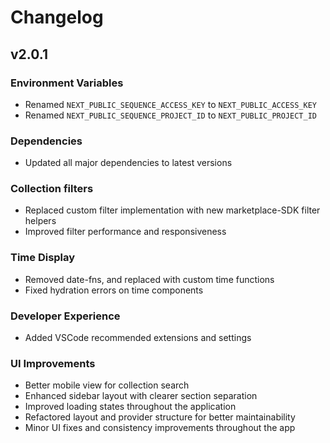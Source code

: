 # Changelog

## v2.0.1

### Environment Variables

- Renamed `NEXT_PUBLIC_SEQUENCE_ACCESS_KEY` to `NEXT_PUBLIC_ACCESS_KEY`
- Renamed `NEXT_PUBLIC_SEQUENCE_PROJECT_ID` to `NEXT_PUBLIC_PROJECT_ID`

### Dependencies

- Updated all major dependencies to latest versions

### Collection filters

- Replaced custom filter implementation with new marketplace-SDK filter helpers
- Improved filter performance and responsiveness

### Time Display

- Removed date-fns, and replaced with custom time functions
- Fixed hydration errors on time components

### Developer Experience

- Added VSCode recommended extensions and settings

### UI Improvements

- Better mobile view for collection search
- Enhanced sidebar layout with clearer section separation
- Improved loading states throughout the application
- Refactored layout and provider structure for better maintainability
- Minor UI fixes and consistency improvements throughout the app
